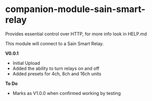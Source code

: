 # companion-module-sain-smart-relay

Provides essential control over HTTP, for more info look in HELP.md

This module will connect to a Sain Smart Relay.

**V0.0.1**
* Initial Upload
* Added the ability to turn relays on and off
* Added presets for 4ch, 8ch and 16ch units

**To Do**
* Marks as V1.0.0 when confirmed working by testing